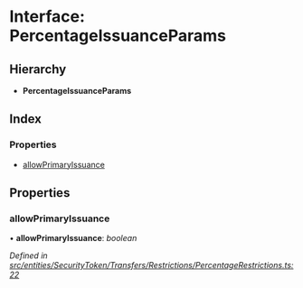 # Interface: PercentageIssuanceParams

## Hierarchy

- **PercentageIssuanceParams**

## Index

### Properties

- [allowPrimaryIssuance](_entities_securitytoken_transfers_restrictions_percentagerestrictions_.percentageissuanceparams.md#allowprimaryissuance)

## Properties

### allowPrimaryIssuance

• **allowPrimaryIssuance**: _boolean_

_Defined in [src/entities/SecurityToken/Transfers/Restrictions/PercentageRestrictions.ts:22](https://github.com/PolymathNetwork/polymath-sdk/blob/d34930f/src/entities/SecurityToken/Transfers/Restrictions/PercentageRestrictions.ts#L22)_
